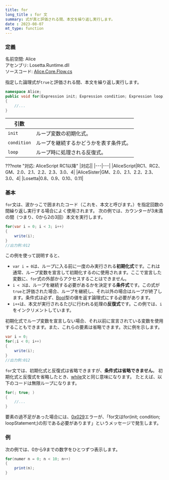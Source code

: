 ```yaml
---
title: for
long_title : for 文
summary: 式が真と評価される間、本文を繰り返し実行します。
date : 2023-08-07
mt_type: function
---
```


### 定義
名前空間: Alice<br/>
アセンブリ: Losetta.Runtime.dll<br/>
ソースコード: [Alice.Core.Flow.cs](https://github.com/WSOFT-Project/Losetta/blob/master/Losetta.Runtime/Core/Alice.Core.Flow.cs)

指定した論理式が`true`と評価される間、本文を繰り返し実行します。

```cs title="AliceScript"
namespace Alice;
public void for(Expression init; Expression condition; Expression loop)
{
    //...
}
```

|引数| |
|-|-|
|`init`| ループ変数の初期化式。|
|`condition`| ループを継続するかどうかを表す条件式。|
|`loop`| ループ時に処理される反復式。|

???note "対応: AliceScript RC1以降"
    |対応||
    |---|---|
    |AliceScript|RC1、RC2、GM、2.0、2.1、2.2、2.3、3.0、4|
    |AliceSister|GM、2.0、2.1、2.2、2.3、3.0、4|
    |Losetta|0.8、0.9、0.10、0.11|

### 基本
`for`文は、波かっこで囲まれたコード（これを、本文と呼びます。）を指定回数の間繰り返し実行する場合によく使用されます。
次の例では、カウンターが3未満の間（つまり、0から2の3回）本文を実行します。

```cs title="AliceScript"
for(var i = 0; i < 3; i++)
{
    write(i);
}
//出力例:012
```
この例を使って説明すると、

- `var i = 0`は、ループに入る前に一度のみ実行される**初期化式**です。これは通常、ループ変数を宣言して初期化するのに使用されます。ここで宣言した変数に、`for`式の外部からアクセスすることはできません。
- `i < 3`は、ループを継続する必要があるかを決定する**条件式**です。この式が`true`と評価された場合、ループを継続し、それ以外の場合はループが終了します。条件式は必ず、[Bool](../bool/index.md)型の値を返す論理式にする必要があります。
- `i++`は、本文が実行されるたびに行われる処理の**反復式**です。この例では、`i`をインクリメントしています。

初期化式でループ変数を宣言しない場合、それ以前に宣言されている変数を使用することもできます。また、これらの要素は省略できます。次に例を示します。

```cs title="AliceScript"
var i = 0;
for(;i < 0; i++)
{
    write(i);
}
//出力例:012
```

`for`文では、初期化式と反復式は省略できますが、**条件式は省略できません**。
初期化式と反復式を省略したとき、[while](./while.md)文と同じ意味になります。
たとえば、以下のコードは無限ループになります。

```cs title="AliceScript"
for(; true; )
{
    //...
}
```

要素の過不足があった場合には、[0x029](../../general/exceptions/index.md)エラーが、「for文はfor(init; condition; loopStatement;)の形である必要があります」というメッセージで発生します。

### 例
次の例では、0から9までの数字をひとつずつ表示します。

```cs title="AliceScript"
for(numer n = 0; n < 10; n++)
{
    print(n);
}
```
